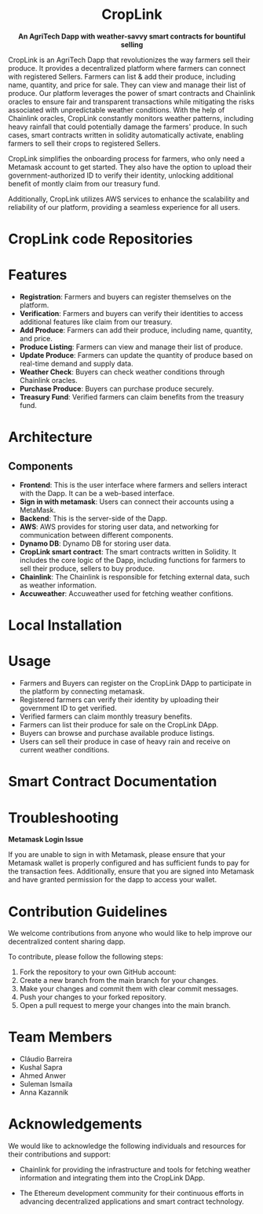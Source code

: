   <div align="center">
  <h1>CropLink</h1>
  <p>
    <strong>An AgriTech Dapp with weather-savvy smart contracts for bountiful selling</strong>
  </p>
  
</div>                                           
                            
          
CropLink is an AgriTech Dapp that revolutionizes the way farmers sell their produce. It provides a decentralized platform where farmers can connect with registered Sellers. Farmers can list & add their produce, including name, quantity, and price for sale. They can view and manage their list of produce. Our platform leverages the power of smart contracts and Chainlink oracles to ensure fair and transparent transactions while mitigating the risks associated with unpredictable weather conditions. With the help of Chainlink oracles, CropLink constantly monitors weather patterns, including heavy rainfall that could potentially damage the farmers' produce. In such cases, smart contracts written in solidity automatically activate, enabling farmers to sell their crops to registered Sellers.

CropLink simplifies the onboarding process for farmers, who only need a Metamask account to get started. They also have the option to upload their government-authorized ID to verify their identity, unlocking additional benefit of montly claim from our treasury fund.

Additionally, CropLink utilizes AWS services to enhance the scalability and reliability of our platform, providing a seamless experience for all users.

# CropLink code Repositories

# Features

* **Registration**: Farmers and buyers can register themselves on the platform.
* **Verification**: Farmers and buyers can verify their identities to access additional features like claim from our treasury.
* **Add Produce**: Farmers can add their produce, including name, quantity, and price.
* **Produce Listing**: Farmers can view and manage their list of produce.
* **Update Produce**: Farmers can update the quantity of produce based on real-time demand and supply data.
* **Weather Check**: Buyers can check weather conditions through Chainlink oracles.
* **Purchase Produce**: Buyers can purchase produce securely.
* **Treasury Fund**: Verified farmers can claim benefits from the treasury fund.

# Architecture

## Components

* **Frontend**: This is the user interface where farmers and sellers interact with the Dapp. It can be a
web-based interface.
* **Sign in with metamask**: Users can connect their accounts using a MetaMask.
* **Backend**: This is the server-side of the Dapp. 
* **AWS**: AWS provides for storing user data, and networking for communication between different components.
* **Dynamo DB**: Dynamo DB for storing user data.
* **CropLink smart contract**: The smart contracts written in Solidity. It includes the core logic of the Dapp, including functions for farmers to sell their produce, sellers to buy produce. 
* **Chainlink**: The Chainlink is responsible for fetching external data, such as weather
information.
* **Accuweather**: Accuweather used for fetching weather confitions.


# Local Installation

# Usage

* Farmers and Buyers can register on the CropLink DApp to participate in the platform by connecting metamask.
* Registered farmers can verify their identity by uploading their government ID to get verified.
* Verified farmers can claim monthly treasury benefits.
* Farmers can list their produce for sale on the CropLink DApp.
* Buyers can browse and purchase available produce listings.
* Users can sell their produce in case of heavy rain and receive on current weather conditions.

# Smart Contract Documentation

# Troubleshooting

**Metamask Login Issue**

If you are unable to sign in with Metamask, please ensure that your Metamask wallet is properly configured and has sufficient funds to pay for the transaction fees. Additionally, ensure that you are signed into Metamask and have granted permission for the dapp to access your wallet.

# Contribution Guidelines
We welcome contributions from anyone who would like to help improve our decentralized content sharing dapp.

To contribute, please follow the following steps:

1. Fork the repository to your own GitHub account:
2. Create a new branch from the main branch for your changes.
3. Make your changes and commit them with clear commit messages.
4. Push your changes to your forked repository.
5. Open a pull request to merge your changes into the main branch.

# Team Members
* Cláudio Barreira
* Kushal Sapra
* Ahmed Anwer
* Suleman Ismaila
* Anna Kazannik

# Acknowledgements

We would like to acknowledge the following individuals and resources for their contributions and support:

* Chainlink for providing the infrastructure and tools for fetching weather information and integrating them into the CropLink DApp.

* The Ethereum development community for their continuous efforts in advancing decentralized applications and smart contract technology.
